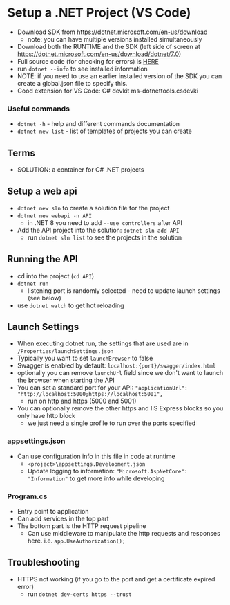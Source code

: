 # Setup a .NET Project (VS Code)

- Download SDK from https://dotnet.microsoft.com/en-us/download
  - note: you can have multiple versions installed simultaneously
- Download both the RUNTIME and the SDK (left side of screen at https://dotnet.microsoft.com/en-us/download/dotnet/7.0)
- Full source code (for checking for errors) is [HERE](https://github.com/TryCatchLearn/DatingApp)
- run `dotnet --info` to see installed information
- NOTE: if you need to use an earlier installed version of the SDK you can create a global.json file to specify this.
- Good extension for VS Code: C# devkit
  ms-dotnettools.csdevki

### Useful commands

- `dotnet -h` - help and different commands documentation
- `dotnet new list` - list of templates of projects you can create

## Terms

- SOLUTION: a container for C# .NET projects

## Setup a web api

- `dotnet new sln` to create a solution file for the project
- `dotnet new webapi -n API`
  - in .NET 8 you need to add `--use controllers` after API
- Add the API project into the solution: `dotnet sln add API`
  - run `dotnet sln list` to see the projects in the solution

## Running the API

- cd into the project (`cd API`)
- `dotnet run`
  - listening port is randomly selected - need to update launch settings (see below)
- use `dotnet watch` to get hot reloading

## Launch Settings

- When executing dotnet run, the settings that are used are in `/Properties/launchSettings.json`
- Typically you want to set `launchBrowser` to false
- Swagger is enabled by default: `localhost:{port}/swagger/index.html`
- optionally you can remove `launchUrl` field since we don't want to launch the browser when starting the API
- You can set a standard port for your API: `"applicationUrl": "http://localhost:5000;https://localhost:5001",`
  - run on http and https (5000 and 5001)
- You can optionally remove the other https and IIS Express blocks so you only have http block
  - we just need a single profile to run over the ports specified

### appsettings.json

- Can use configuration info in this file in code at runtime
  - `<project>\appsettings.Development.json`
  - Update logging to information: `"Microsoft.AspNetCore": "Information"` to get more info while developing

### Program.cs

- Entry point to application
- Can add services in the top part
- The bottom part is the HTTP request pipeline
  - Can use middleware to manipulate the http requests and responses here. i.e. `app.UseAuthorization();`

## Troubleshooting

- HTTPS not working (if you go to the port and get a certificate expired error)
  - run `dotnet dev-certs https --trust`
